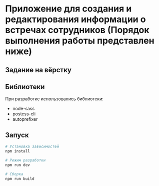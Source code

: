 # Приложение для создания и редактирования информации о встречах сотрудников (Порядок выполнения работы представлен ниже)

## Задание на вёрстку

## Библиотеки

При разработке использовались библиотеки:
* node-sass
* postcss-cli
* autoprefixer

## Запуск

``` bash
# Установка зависимостей
npm install

# Режим разработки
npm run dev

# Сборка
npm run build
```
